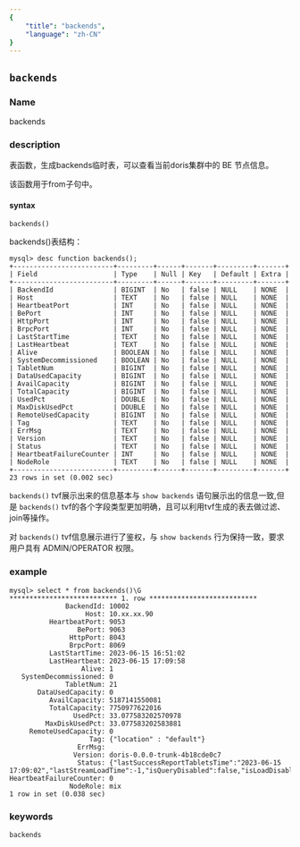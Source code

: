 ```yaml
---
{
    "title": "backends",
    "language": "zh-CN"
}
---
```


<!--
Licensed to the Apache Software Foundation (ASF) under one
or more contributor license agreements.  See the NOTICE file
distributed with this work for additional information
regarding copyright ownership.  The ASF licenses this file
to you under the Apache License, Version 2.0 (the
"License"); you may not use this file except in compliance
with the License.  You may obtain a copy of the License at

  http://www.apache.org/licenses/LICENSE-2.0

Unless required by applicable law or agreed to in writing,
software distributed under the License is distributed on an
"AS IS" BASIS, WITHOUT WARRANTIES OR CONDITIONS OF ANY
KIND, either express or implied.  See the License for the
specific language governing permissions and limitations
under the License.
-->

## `backends`

### Name

<version since="dev">

backends

</version>

### description

表函数，生成backends临时表，可以查看当前doris集群中的 BE 节点信息。

该函数用于from子句中。

#### syntax
`backends()`

backends()表结构：
```
mysql> desc function backends();
+-------------------------+---------+------+-------+---------+-------+
| Field                   | Type    | Null | Key   | Default | Extra |
+-------------------------+---------+------+-------+---------+-------+
| BackendId               | BIGINT  | No   | false | NULL    | NONE  |
| Host                    | TEXT    | No   | false | NULL    | NONE  |
| HeartbeatPort           | INT     | No   | false | NULL    | NONE  |
| BePort                  | INT     | No   | false | NULL    | NONE  |
| HttpPort                | INT     | No   | false | NULL    | NONE  |
| BrpcPort                | INT     | No   | false | NULL    | NONE  |
| LastStartTime           | TEXT    | No   | false | NULL    | NONE  |
| LastHeartbeat           | TEXT    | No   | false | NULL    | NONE  |
| Alive                   | BOOLEAN | No   | false | NULL    | NONE  |
| SystemDecommissioned    | BOOLEAN | No   | false | NULL    | NONE  |
| TabletNum               | BIGINT  | No   | false | NULL    | NONE  |
| DataUsedCapacity        | BIGINT  | No   | false | NULL    | NONE  |
| AvailCapacity           | BIGINT  | No   | false | NULL    | NONE  |
| TotalCapacity           | BIGINT  | No   | false | NULL    | NONE  |
| UsedPct                 | DOUBLE  | No   | false | NULL    | NONE  |
| MaxDiskUsedPct          | DOUBLE  | No   | false | NULL    | NONE  |
| RemoteUsedCapacity      | BIGINT  | No   | false | NULL    | NONE  |
| Tag                     | TEXT    | No   | false | NULL    | NONE  |
| ErrMsg                  | TEXT    | No   | false | NULL    | NONE  |
| Version                 | TEXT    | No   | false | NULL    | NONE  |
| Status                  | TEXT    | No   | false | NULL    | NONE  |
| HeartbeatFailureCounter | INT     | No   | false | NULL    | NONE  |
| NodeRole                | TEXT    | No   | false | NULL    | NONE  |
+-------------------------+---------+------+-------+---------+-------+
23 rows in set (0.002 sec)
```

`backends()` tvf展示出来的信息基本与 `show backends` 语句展示出的信息一致,但是 `backends()` tvf的各个字段类型更加明确，且可以利用tvf生成的表去做过滤、join等操作。

对 `backends()` tvf信息展示进行了鉴权，与 `show backends` 行为保持一致，要求用户具有 ADMIN/OPERATOR 权限。

### example
```
mysql> select * from backends()\G
*************************** 1. row ***************************
              BackendId: 10002
                   Host: 10.xx.xx.90
          HeartbeatPort: 9053
                 BePort: 9063
               HttpPort: 8043
               BrpcPort: 8069
          LastStartTime: 2023-06-15 16:51:02
          LastHeartbeat: 2023-06-15 17:09:58
                  Alive: 1
   SystemDecommissioned: 0
              TabletNum: 21
       DataUsedCapacity: 0
          AvailCapacity: 5187141550081
          TotalCapacity: 7750977622016
                UsedPct: 33.077583202570978
         MaxDiskUsedPct: 33.077583202583881
     RemoteUsedCapacity: 0
                    Tag: {"location" : "default"}
                 ErrMsg: 
                Version: doris-0.0.0-trunk-4b18cde0c7
                 Status: {"lastSuccessReportTabletsTime":"2023-06-15 17:09:02","lastStreamLoadTime":-1,"isQueryDisabled":false,"isLoadDisabled":false}
HeartbeatFailureCounter: 0
               NodeRole: mix
1 row in set (0.038 sec)
```

### keywords

    backends